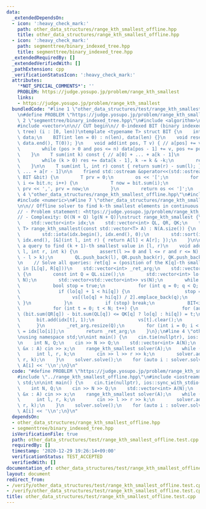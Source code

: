 ```yaml
---
data:
  _extendedDependsOn:
  - icon: ':heavy_check_mark:'
    path: other_data_structures/range_kth_smallest_offline.hpp
    title: other_data_structures/range_kth_smallest_offline.hpp
  - icon: ':heavy_check_mark:'
    path: segmenttree/binary_indexed_tree.hpp
    title: segmenttree/binary_indexed_tree.hpp
  _extendedRequiredBy: []
  _extendedVerifiedWith: []
  _pathExtension: cpp
  _verificationStatusIcon: ':heavy_check_mark:'
  attributes:
    '*NOT_SPECIAL_COMMENTS*': ''
    PROBLEM: https://judge.yosupo.jp/problem/range_kth_smallest
    links:
    - https://judge.yosupo.jp/problem/range_kth_smallest
  bundledCode: "#line 1 \"other_data_structures/test/range_kth_smallest_offline.test.cpp\"\
    \n#define PROBLEM \"https://judge.yosupo.jp/problem/range_kth_smallest\"\n#line\
    \ 2 \"segmenttree/binary_indexed_tree.hpp\"\n#include <algorithm>\n#include <iostream>\n\
    #include <vector>\n\n// CUT begin\n// 0-indexed BIT (binary indexed tree / Fenwick\
    \ tree) (i : [0, len))\ntemplate <typename T> struct BIT {\n    int n;\n    std::vector<T>\
    \ data;\n    BIT(int len = 0) : n(len), data(len) {}\n    void reset() { std::fill(data.begin(),\
    \ data.end(), T(0)); }\n    void add(int pos, T v) { // a[pos] += v\n        pos++;\n\
    \        while (pos > 0 and pos <= n) data[pos - 1] += v, pos += pos & -pos;\n\
    \    }\n    T sum(int k) const { // a[0] + ... + a[k - 1]\n        T res = 0;\n\
    \        while (k > 0) res += data[k - 1], k -= k & -k;\n        return res;\n\
    \    }\n\n    T sum(int l, int r) const { return sum(r) - sum(l); } // a[l] +\
    \ ... + a[r - 1]\n\n    friend std::ostream &operator<<(std::ostream &os, const\
    \ BIT &bit) {\n        T prv = 0;\n        os << '[';\n        for (int i = 1;\
    \ i <= bit.n; i++) {\n            T now = bit.sum(i);\n            os << now -\
    \ prv << ',', prv = now;\n        }\n        return os << ']';\n    }\n};\n#line\
    \ 4 \"other_data_structures/range_kth_smallest_offline.hpp\"\n#include <cassert>\n\
    #include <numeric>\n#line 7 \"other_data_structures/range_kth_smallest_offline.hpp\"\
    \n\n// Offline solver to find k-th smallest elements in continuous subsequences\n\
    // - Problem statement: <https://judge.yosupo.jp/problem/range_kth_smallest>\n\
    // - Complexity: O((N + Q) lg(N + Q))\nstruct range_kth_smallest {\n    int N;\n\
    \    std::vector<int> idx;\n    std::vector<int> QL, QR, QK;\n    template <typename\
    \ T> range_kth_smallest(const std::vector<T> A) : N(A.size()) {\n        idx.resize(N);\n\
    \        std::iota(idx.begin(), idx.end(), 0);\n        std::sort(idx.begin(),\
    \ idx.end(), [&](int l, int r) { return A[l] < A[r]; });\n    }\n\n    // Add\
    \ a query to find (k + 1)-th smallest value in [l, r)\n    void add_query(int\
    \ l, int r, int k) {\n        assert(l >= 0 and l <= r and r <= N);\n        assert(r\
    \ - l > k);\n        QL.push_back(l), QR.push_back(r), QK.push_back(k);\n    }\n\
    \n    // Solve all queries: ret[q] = (position of the K[q]-th smallest element\
    \ in [L[q], R[q]))\n    std::vector<int> _ret_arg;\n    std::vector<int> solve()\
    \ {\n        const int Q = QL.size();\n        std::vector<int> lo(Q, 0), hi(Q,\
    \ N);\n        std::vector<std::vector<int>> vs(N);\n        while (true) {\n\
    \            bool stop = true;\n            for (int q = 0; q < Q; q++) {\n  \
    \              if (lo[q] + 1 < hi[q]) {\n                    stop = false;\n \
    \                   vs[(lo[q] + hi[q]) / 2].emplace_back(q);\n               \
    \ }\n            }\n            if (stop) break;\n            BIT<int> bit(N);\n\
    \            for (int t = 0; t < N; t++) {\n                for (auto q : vs[t])\
    \ (bit.sum(QR[q]) - bit.sum(QL[q]) <= QK[q] ? lo[q] : hi[q]) = t;\n          \
    \      bit.add(idx[t], 1);\n                vs[t].clear();\n            }\n  \
    \      }\n        _ret_arg.resize(Q);\n        for (int i = 0; i < Q; i++) _ret_arg[i]\
    \ = idx[lo[i]];\n        return _ret_arg;\n    }\n};\n#line 4 \"other_data_structures/test/range_kth_smallest_offline.test.cpp\"\
    \nusing namespace std;\n\nint main() {\n    cin.tie(nullptr), ios::sync_with_stdio(false);\n\
    \n    int N, Q;\n    cin >> N >> Q;\n    std::vector<int> A(N);\n    for (auto\
    \ &x : A) cin >> x;\n    range_kth_smallest solver(A);\n    while (Q--) {\n  \
    \      int l, r, k;\n        cin >> l >> r >> k;\n        solver.add_query(l,\
    \ r, k);\n    }\n    solver.solve();\n    for (auto i : solver.solve()) cout <<\
    \ A[i] << '\\n';\n}\n"
  code: "#define PROBLEM \"https://judge.yosupo.jp/problem/range_kth_smallest\"\n\
    #include \"../range_kth_smallest_offline.hpp\"\n#include <iostream>\nusing namespace\
    \ std;\n\nint main() {\n    cin.tie(nullptr), ios::sync_with_stdio(false);\n\n\
    \    int N, Q;\n    cin >> N >> Q;\n    std::vector<int> A(N);\n    for (auto\
    \ &x : A) cin >> x;\n    range_kth_smallest solver(A);\n    while (Q--) {\n  \
    \      int l, r, k;\n        cin >> l >> r >> k;\n        solver.add_query(l,\
    \ r, k);\n    }\n    solver.solve();\n    for (auto i : solver.solve()) cout <<\
    \ A[i] << '\\n';\n}\n"
  dependsOn:
  - other_data_structures/range_kth_smallest_offline.hpp
  - segmenttree/binary_indexed_tree.hpp
  isVerificationFile: true
  path: other_data_structures/test/range_kth_smallest_offline.test.cpp
  requiredBy: []
  timestamp: '2020-12-29 19:26:14+09:00'
  verificationStatus: TEST_ACCEPTED
  verifiedWith: []
documentation_of: other_data_structures/test/range_kth_smallest_offline.test.cpp
layout: document
redirect_from:
- /verify/other_data_structures/test/range_kth_smallest_offline.test.cpp
- /verify/other_data_structures/test/range_kth_smallest_offline.test.cpp.html
title: other_data_structures/test/range_kth_smallest_offline.test.cpp
---
```

